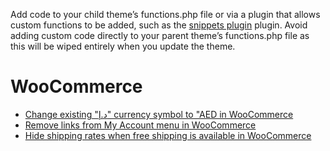 Add code to your child theme’s functions.php file or via a plugin that allows custom functions to be added, such as the [snippets plugin](https://wordpress.org/plugins/code-snippets/) plugin. Avoid adding custom code directly to your parent theme’s functions.php file as this will be wiped entirely when you update the theme.




# WooCommerce
- [Change existing "د.إ" currency symbol to "AED in WooCommerce](https://github.com/yaseralhosani/Code-Snippets/blob/a06c1b900364fc5490ed55a3098fe596971720ed/Change%20existing%20%22%D8%AF.%D8%A5%22%20currency%20symbol%20to%20%22AED%20in%20WooCommerce)
- [Remove links from My Account menu in WooCommerce](https://github.com/yaseralhosani/Code-Snippets/blob/a06c1b900364fc5490ed55a3098fe596971720ed/Remove%20links%20from%20My%20Account%20menu%20in%20WooCommerce)
- [Hide shipping rates when free shipping is available in WooCommerce](https://github.com/yaseralhosani/Code-Snippets/blob/a06c1b900364fc5490ed55a3098fe596971720ed/Hide%20shipping%20rates%20when%20free%20shipping%20is%20available%20in%20WooCommerce)
